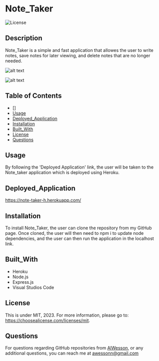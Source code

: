 # Note_Taker

  ![License](https://img.shields.io/badge/license-MIT-yellow.svg)

  ## Description

  

  Note_Taker is a simple and fast application that allowes the user to write notes, save notes for later viewing, and delete notes that are no longer needed.

   ![alt text](https://raw.githubusercontent.com/AlWesson/Logo_maker_SVG/master/Images/nt_1.png)

   ![alt text](https://raw.githubusercontent.com/AlWesson/Logo_maker_SVG/master/Images/nt_2.png)

  ## Table of Contents
  - []
  - [Usage](#Usage)
  - [Deployed_Application](#Deployed_Application)
  - [Installation](#Installation)
  - [Built_With](#Built_With)
  - [License](#License)
  - [Questions](#Questions)

  
  
  ## Usage

  By following the 'Deployed Application' link, the user will be taken to the Note_taker application which is deployed using Heroku. 

  ## Deployed_Application

  https://note-taker-h.herokuapp.com/

  ## Installation

  To install Note_Taker, the user can clone the repository from my GitHub page. Once cloned, the user will then need to npm i to update node dependencies, and the user can then run the application in the localhost link.

  ## Built_With

  - Heroku
  - Node.js
  - Express.js
  - Visual Studios Code

  ## License

  This is under MIT, 2023. For more information, please go to: https://choosealicense.com/licenses/mit.

  ## Questions 

  For questions regarding GitHub repositories from [AlWesson](https://github.com/AlWesson), or any additional questions, you can reach me at awessonn@gmail.com
